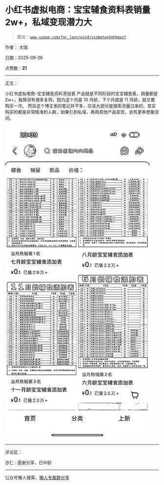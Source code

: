 # 小红书虚拟电商：宝宝辅食资料表销量 2w+，私域变现潜力大

> 原文：[`www.yuque.com/for_lazy/wind/yigbmtwv5mhhmaz7`](https://www.yuque.com/for_lazy/wind/yigbmtwv5mhhmaz7)

作者： 大瑞

日期：2025-09-26

点赞数：**21**

* * *

正文：

小红书虚拟电商-宝宝辅食资料添加表
产品就是不同阶段的宝宝辅食表，销量都是 2w+，我猜测有很多复购，因为这个月是 10 月龄，下个月就是 11 月龄，就又要购买一次。
而且这个博主发的笔记并不多，应该大部分是搜索流量过来的。其实购买的都是非常精准的人群，如果引到私域，再用其他产品变现，会有更多想象空间。

![](img/f6e762bb1bcec9acf1d6f3ce38ccf6b2.png "None")

* * *

评论区：

亦仁 : 感谢分享，已中标

* * *

公众号懒人搜索，[懒人专属群分享](https://lazybook.fun/#/blog/group)